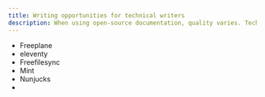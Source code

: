 ```yaml
---
title: Writing opportunities for technical writers
description: When using open-source documentation, quality varies. Technical writers who want to have writing samples freely available have plenty of options to contribute.
---
```


- Freeplane
- eleventy
- Freefilesync
- Mint
- Nunjucks
-